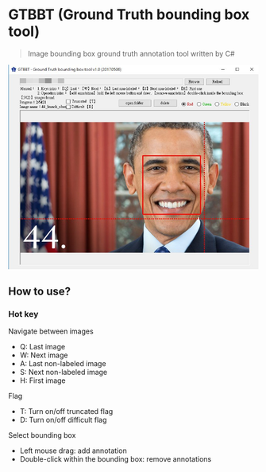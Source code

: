 # GTBBT (Ground Truth bounding box tool)
>Image bounding box ground truth annotation tool written by C#

![sample.jpg](https://github.com/HTLife/BoundingBoxAnnotation/blob/master/pic/sample.jpg?raw=true)

## How to use?

### Hot key

Navigate between images
  - Q: Last image
  - W: Next image
  - A: Last non-labeled image
  - S: Next non-labeled image
  - H: First image

Flag
  - T: Turn on/off truncated flag
  - D: Turn on/off difficult flag

Select bounding box
  - Left mouse drag: add annotation
  - Double-click within the bounding box: remove annotations


